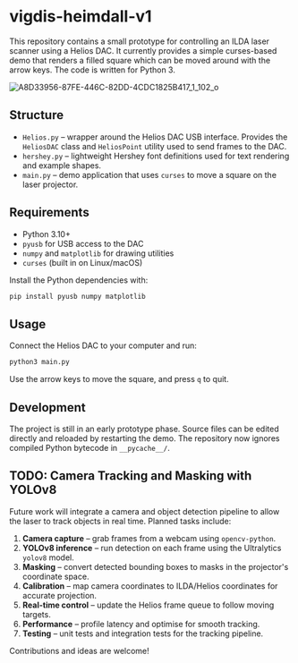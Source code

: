 # vigdis-heimdall-v1

This repository contains a small prototype for controlling an ILDA laser scanner using a Helios DAC.
It currently provides a simple curses-based demo that renders a filled square which can be moved around
with the arrow keys.  The code is written for Python 3.

![A8D33956-87FE-446C-82DD-4CDC1825B417_1_102_o](https://github.com/user-attachments/assets/58c748dd-dc6e-4425-ac6e-dd56cc2a68ce)


## Structure

- `Helios.py` – wrapper around the Helios DAC USB interface.  Provides the `HeliosDAC` class
  and `HeliosPoint` utility used to send frames to the DAC.
- `hershey.py` – lightweight Hershey font definitions used for text rendering and example shapes.
- `main.py` – demo application that uses `curses` to move a square on the laser projector.

## Requirements

- Python 3.10+
- `pyusb` for USB access to the DAC
- `numpy` and `matplotlib` for drawing utilities
- `curses` (built in on Linux/macOS)

Install the Python dependencies with:

```bash
pip install pyusb numpy matplotlib
```

## Usage

Connect the Helios DAC to your computer and run:

```bash
python3 main.py
```

Use the arrow keys to move the square, and press `q` to quit.

## Development

The project is still in an early prototype phase.  Source files can be edited directly and
reloaded by restarting the demo.  The repository now ignores compiled Python bytecode in
`__pycache__/`.

## TODO: Camera Tracking and Masking with YOLOv8

Future work will integrate a camera and object detection pipeline to allow the laser to track
objects in real time.  Planned tasks include:

1. **Camera capture** – grab frames from a webcam using `opencv-python`.
2. **YOLOv8 inference** – run detection on each frame using the Ultralytics `yolov8` model.
3. **Masking** – convert detected bounding boxes to masks in the projector's coordinate space.
4. **Calibration** – map camera coordinates to ILDA/Helios coordinates for accurate projection.
5. **Real-time control** – update the Helios frame queue to follow moving targets.
6. **Performance** – profile latency and optimise for smooth tracking.
7. **Testing** – unit tests and integration tests for the tracking pipeline.

Contributions and ideas are welcome!
